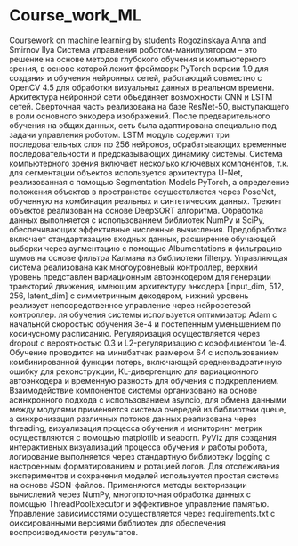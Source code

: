 # Course_work_ML
Сoursework on machine learning by students Rogozinskaya Anna and Smirnov Ilya
Система управления роботом-манипулятором – это решение на основе методов глубокого обучения и компьютерного зрения, в основе которой лежит фреймворк PyTorch версии 1.9 для создания и обучения нейронных сетей, работающий совместно с OpenCV 4.5 для обработки визуальных данных в реальном времени. Архитектура нейронной сети объединяет возможности CNN и LSTM сетей. Сверточная часть реализована на базе ResNet-50, выступающего в роли основного энкодера изображений. После предварительного обучения на общих данных, сеть была адаптирована специально под задачи управления роботом. LSTM модуль содержит три последовательных слоя по 256 нейронов, обрабатывающих временные последовательности и предсказывающих динамику системы.
Система компьютерного зрения включает несколько ключевых компонентов, т.к. для сегментации объектов используется архитектура U-Net, реализованная с помощью Segmentation Models PyTorch, а определение положения объектов в пространстве осуществляется через PoseNet, обученную на комбинации реальных и синтетических данных. Трекинг объектов реализован на основе DeepSORT алгоритма. Обработка данных выполняется с использованием библиотек NumPy и SciPy, обеспечивающих эффективные численные вычисления. Предобработка включает стандартизацию входных данных, расширение обучающей выборки через аугментацию с помощью Albumentations и фильтрацию шумов на основе фильтра Калмана из библиотеки filterpy.
Управляющая система реализована как многоуровневый контроллер, верхний уровень представлен вариационным автоэнкодером для генерации траекторий движения, имеющим архитектуру энкодера [input_dim, 512, 256, latent_dim] с симметричным декодером, нижний уровень реализует непосредственное управление через нейросетевой контроллер.
ля обучения системы используется оптимизатор Adam с начальной скоростью обучения 3e-4 и постепенным уменьшением по косинусному расписанию. Регуляризация осуществляется через dropout с вероятностью 0.3 и L2-регуляризацию с коэффициентом 1e-4. Обучение проводится на минибатчах размером 64 с использованием комбинированной функции потерь, включающей среднеквадратичную ошибку для реконструкции, KL-дивергенцию для вариационного автоэнкодера и временную разность для обучения с подкреплением.
Взаимодействие компонентов системы организовано на основе асинхронного подхода с использованием asyncio, для обмена данными между модулями применяется система очередей из библиотеки queue, а синхронизация различных потоков данных реализована через threading, визуализация процесса обучения и мониторинг метрик осуществляются с помощью matplotlib и seaborn.
PyViz для создания интерактивных визуализаций процесса обучения и работы робота, логирование выполняется через стандартную библиотеку logging с настроенным форматированием и ротацией логов. Для отслеживания экспериментов и сохранения моделей используется простая система на основе JSON-файлов. Применяются методы векторизации вычислений через NumPy, многопоточная обработка данных с помощью ThreadPoolExecutor и эффективное управление памятью. Управление зависимостями осуществляется через requirements.txt с фиксированными версиями библиотек для обеспечения воспроизводимости результатов. 
